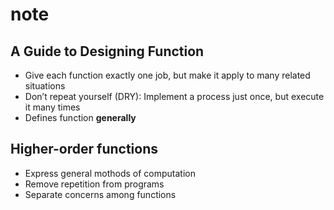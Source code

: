 # note

## A Guide to Designing Function

- Give each function exactly one job, but make it apply to many related situations
- Don’t repeat yourself (DRY): Implement a process just once, but execute it many times
- Defines function **generally**

## Higher-order functions

- Express general mothods of computation
- Remove repetition from programs
- Separate concerns among functions
